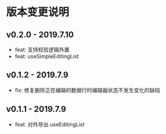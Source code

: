 # 版本变更说明

## v0.2.0 - 2019.7.10

- feat: 支持校验逻辑外置
- feat: useSimpleEditingList

## v0.1.2 - 2019.7.9

- fix: 修复删除正在编辑的数据行时编辑器状态不发生变化的缺陷

## v0.1.1 - 2019.7.9

- feat: 对外导出 useEditingList
